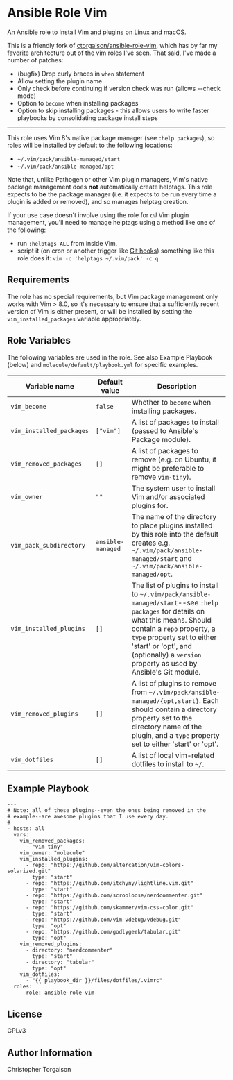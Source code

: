 # Ansible Role Vim

An Ansible role to install Vim and plugins on Linux and macOS.

This is a friendly fork of [ctorgalson/ansible-role-vim](https://github.com/ctorgalson/ansible-role-vim),
which has by far my favorite architecture out of the vim roles I've seen.
That said, I've made a number of patches:

- (bugfix) Drop curly braces in `when` statement
- Allow setting the plugin name
- Only check before continuing if version check was run (allows --check mode)
- Option to `become` when installing packages
- Option to skip installing packages - this allows users to write faster playbooks by consolidating package install steps

---

This role uses Vim 8's native package manager (see `:help packages`), so roles
will be installed by default to the following locations:

- `~/.vim/pack/ansible-managed/start`
- `~/.vim/pack/ansible-managed/opt`

Note that, unlike Pathogen or other Vim plugin managers, Vim's native package
management does **not** automatically create helptags. This role expects to
**be** the package manager (i.e. it expects to be run every time a plugin is
added or removed), and so manages helptag creation.

If your use case doesn't involve using the role for _all_ Vim plugin management,
you'll need to manage helptags using a method like one of the following:

- run `:helptags ALL` from inside Vim,
- script it (on cron or another trigger like [Git hooks](https://tbaggery.com/2011/08/08/effortless-ctags-with-git.html))
  something like this role does it: `vim -c 'helptags ~/.vim/pack' -c q`

## Requirements

The role has no special requirements, but Vim package management only
works with Vim > 8.0, so it's necessary to ensure that a sufficiently
recent version of Vim is either present, or will be installed by setting
the `vim_installed_packages` variable appropriately.

## Role Variables

The following variables are used in the role. See also Example Playbook
(below) and `molecule/default/playbook.yml` for specific examples.

| Variable name | Default value | Description |
|---------------|---------------|-------------|
| `vim_become` | `false` | Whether to `become` when installing packages. |
| `vim_installed_packages`      | `["vim"]`         | A list of packages to install (passed to Ansible's Package module). |
| `vim_removed_packages`        | `[]`              | A list of packages to remove (e.g. on Ubuntu, it might be preferable to remove `vim-tiny`). |
| `vim_owner`                   | `""`              | The system user to install Vim and/or associated plugins for. |
| `vim_pack_subdirectory`       | `ansible-managed` | The name of the directory to place plugins installed by this role into the default creates e.g. `~/.vim/pack/ansible-managed/start` and `~/.vim/pack/ansible-managed/opt`. |
| `vim_installed_plugins`       | `[]`              | The list of plugins to install to `~/.vim/pack/ansible-managed/start`--see `:help packages` for details on what this means. Should contain a `repo` property, a `type` property set to either 'start' or 'opt', and (optionally) a `version` property as used by Ansible's Git module. |
| `vim_removed_plugins`         | `[]`              | A list of plugins to remove from `~/.vim/pack/ansible-managed/{opt,start}`. Each should contain a directory property set to the directory name of the plugin, and a `type` property set to either 'start' or 'opt'. |
| `vim_dotfiles`                | `[]`              | A list of local vim-related dotfiles to install to `~/`. |

## Example Playbook

    ---
    # Note: all of these plugins--even the ones being removed in the
    # example--are awesome plugins that I use every day.
    #
    - hosts: all
      vars:
        vim_removed_packages:
          - "vim-tiny"
        vim_owner: "molecule"
        vim_installed_plugins:
          - repo: "https://github.com/altercation/vim-colors-solarized.git"
            type: "start"
          - repo: "https://github.com/itchyny/lightline.vim.git"
            type: "start"
          - repo: "https://github.com/scrooloose/nerdcommenter.git"
            type: "start"
          - repo: "https://github.com/skammer/vim-css-color.git"
            type: "start"
          - repo: "https://github.com/vim-vdebug/vdebug.git"
            type: "opt"
          - repo: "https://github.com/godlygeek/tabular.git"
            type: "opt"
        vim_removed_plugins:
          - directory: "nerdcommenter"
            type: "start"
          - directory: "tabular"
            type: "opt"
        vim_dotfiles:
          - "{{ playbook_dir }}/files/dotfiles/.vimrc"
      roles:
        - role: ansible-role-vim

## License

GPLv3

## Author Information

Christopher Torgalson
